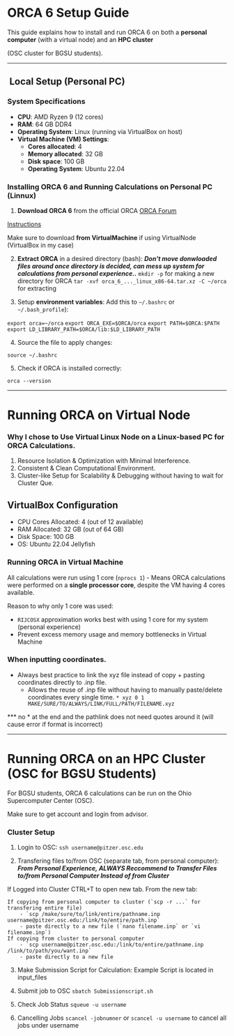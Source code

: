 # ORCA 6 Setup Guide

This guide explains how to install and run ORCA 6 on both a **personal computer** (with a virtual node) and an **HPC cluster** 

(OSC cluster for BGSU students).

---

## ️ **Local Setup (Personal PC)**  
### **System Specifications**
- **CPU**: AMD Ryzen 9 (12 cores)
- **RAM**: 64 GB DDR4
- **Operating System**: Linux (running via VirtualBox on host)
- **Virtual Machine (VM) Settings**:  
  - **Cores allocated**: 4  
  - **Memory allocated**: 32 GB  
  - **Disk space**: 100 GB  
  - **Operating System**: Ubuntu 22.04  

### **Installing ORCA 6** and Running Calculations on Personal PC (Linnux)
1. **Download ORCA 6** from the official ORCA
[ORCA Forum](https://orcaforum.kofo.mpg.de/app.php/portal)

[Instructions](https://www.faccts.de/docs/orca/6.0/tutorials/first_steps/install.html)

Make sure to download **from VirtualMachine** if using VirtualNode (VirtualBox in my case)

2. **Extract ORCA** in a desired directory (bash):
*****Don't move donwloaded files around once directory is decided, can mess up system for calculations from personal experience..*****
`mkdir -p` for making a new directory for ORCA
`tar -xvf orca_6_..._linux_x86-64.tar.xz -C ~/orca` for extracting

3. Setup **environment variables**:
Add this to `~/.bashrc` or `~/.bash_profile`):

`export orca=~/orca`
`export ORCA_EXE=$ORCA/orca`
`export PATH=$ORCA:$PATH`
`export LD_LIBRARY_PATH=$ORCA/lib:$LD_LIBRARY_PATH`

4. Source the file to apply changes:

`source ~/.bashrc`

5. Check if ORCA is installed correctly:

`orca --version`

-----------

# Running ORCA on Virtual Node

### Why I chose to Use Virtual Linux Node on a Linux-based PC for ORCA Calculations.

1. Resource Isolation & Optimization with Minimal Interference.
2. Consistent & Clean Computational Environment.
3. Cluster-like Setup for Scalability & Debugging without having to wait for Cluster Que.

## VirtualBox Configuration
- CPU Cores Allocated: 4 (out of 12 available)
- RAM Allocated: 32 GB (out of 64 GB)
- Disk Space: 100 GB
- OS: Ubuntu 22.04 Jellyfish

### Running ORCA in Virtual Machine
All calculations were run using 1 core (`nprocs 1`)
	- Means ORCA calculations were performed on a **single processor core**, despite the VM having 4 cores available. 

Reason to why only 1 core was used:
- `RIJCOSX` approximation works best with using 1 core for my system (personal experience)
- Prevent excess memory usage and memory bottlenecks in Virtual Machine

### When inputting coordinates.
- Always best practice to link the xyz file instead of copy + pasting coordinates directly to .inp file.
	- Allows the reuse of .inp file without having to manually paste/delete coordinates every single time.
`* xyz 0 1 MAKE/SURE/TO/ALWAYS/LINK/FULL/PATH/FILENAME.xyz`

*** no * at the end and the pathlink does not need quotes around it (will cause error if format is incorrect)

---------

# Running ORCA on an HPC Cluster (OSC for BGSU Students)

For BGSU students, ORCA 6 calculations can be run on the Ohio Supercomputer Center (OSC). 

Make sure to get account and login from advisor. 

### Cluster Setup
1. Login to OSC:
`ssh username@pitzer.osc.edu`

2. Transfering files to/from OSC (separate tab, from personal computer):
***From Personal Experience, ALWAYS Reccommend to Transfer Files to/from Personal Computer Instead of from Cluster***

If Logged into Cluster CTRL+T to open new tab. From the new tab:

	If copying from personal computer to cluster (`scp -r ...` for transfering entire file)
		- `scp /make/sure/to/link/entire/pathname.inp username@pitzer.osc.edu:/link/to/entire/path.inp`
		- paste directly to a new file (`nano filename.inp` or `vi filename.inp`)
	If copying from cluster to personal computer
		- `scp username@pitzer.osc.edu:/link/to/entire/pathname.inp /link/to/path/you/want.inp`
		- paste directly to a new file

3. Make Submission Script for Calculation:
Example Script is located in input_files

4. Submit job to OSC
`sbatch Submissionscript.sh`

5. Check Job Status
`squeue -u username`

6. Cancelling Jobs
`scancel -jobnumner` or `scancel -u username` to cancel all jobs under username

 

